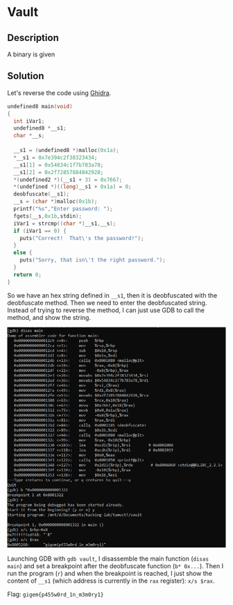 # Vault

## Description

A binary is given

## Solution

Let's reverse the code using [Ghidra](https://ghidra-sre.org/).

```c
undefined8 main(void)
{
  int iVar1;
  undefined8 *__s1;
  char *__s;
  
  __s1 = (undefined8 *)malloc(0x1a);
  *__s1 = 0x7e394c2f38323434;
  __s1[1] = 0x54834c1f7b783a78;
  __s1[2] = 0x2f72857884842928;
  *(undefined2 *)(__s1 + 3) = 0x7667;
  *(undefined *)((long)__s1 + 0x1a) = 0;
  deobfuscate(__s1);
  __s = (char *)malloc(0x1b);
  printf("%s","Enter password: ");
  fgets(__s,0x1b,stdin);
  iVar1 = strcmp((char *)__s1,__s);
  if (iVar1 == 0) {
    puts("Correct!  That\'s the password!");
  }
  else {
    puts("Sorry, that isn\'t the right password.");
  }
  return 0;
}
```

So we have an hex string defined in `__s1`, then it is deobfuscated with the deobfuscate method. Then we need to enter the deobfuscated string. Instead of trying to reverse the method, I can just use GDB to call the method, and show the string.

![gdb](../images/vault.png)

Launching GDB with `gdb vault`, I disassemble the main function (`disas main`) and set a breakpoint after the deobfuscate function (`b* 0x...`). Then I run the program (`r`) and when the breakpoint is reached, I just show the content of `__s1` (which address is currently in the `rax` register): `x/s $rax`.

Flag: `gigem{p455w0rd_1n_m3m0ry1}`